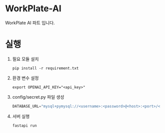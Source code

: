 # WorkPlate-AI
WorkPlate AI 파트 입니다.

# 실행
1. 필요 모듈 설치
    ```shell
    pip install -r requirement.txt
    ```
2. 환경 변수 설정
    ```shell
    export OPENAI_API_KEY="<api_key>"
    ```
3. config/secret.py 파일 생성
    ```py
    DATABASE_URL="mysql+pymysql://<username>:<password>@<host>:<port>/<database>"
    ```
3. 서버 실행
    ```shell
    fastapi run
    ```

